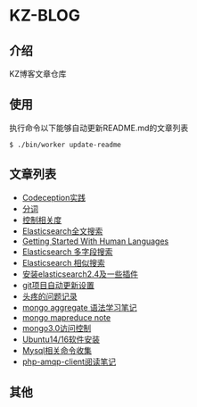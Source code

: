 # KZ-BLOG
## 介绍
KZ博客文章仓库
## 使用
执行命令以下能够自动更新README.md的文章列表
```
$ ./bin/worker update-readme
```

## 文章列表
* [Codeception实践](https://github.com/KOMKZ/blog/blob/master/codeception-practice.md)
* [分词](https://github.com/KOMKZ/blog/blob/master/es-Identifying-words.md)
* [控制相关度](https://github.com/KOMKZ/blog/blob/master/es-controlling-revelance.md)
* [Elasticsearch全文搜索](https://github.com/KOMKZ/blog/blob/master/es-full-text-search.md)
* [Getting Started With Human Languages](https://github.com/KOMKZ/blog/blob/master/es-getting-started-with-languages.md)
* [Elasticsearch 多字段搜索](https://github.com/KOMKZ/blog/blob/master/es-multifield-search.md)
* [Elasticsearch 相似搜索](https://github.com/KOMKZ/blog/blob/master/es-proximity-match.md)
* [安装elasticsearch2.4及一些插件](https://github.com/KOMKZ/blog/blob/master/es2.4-install.md)
* [git项目自动更新设置](https://github.com/KOMKZ/blog/blob/master/git-autopull-practice.md)
* [头疼的问题记录](https://github.com/KOMKZ/blog/blob/master/headache.md)
* [mongo aggregate 语法学习笔记](https://github.com/KOMKZ/blog/blob/master/mongo-aggregate-grammer-note.md)
* [mongo mapreduce note](https://github.com/KOMKZ/blog/blob/master/mongo-mapreduce.md)
* [mongo3.0访问控制](https://github.com/KOMKZ/blog/blob/master/mongodb-access-control-note.md)
* [Ubuntu14/16软件安装](https://github.com/KOMKZ/blog/blob/master/my-preinstall-soft-for-ubuntu14~16.md)
* [Mysql相关命令收集](https://github.com/KOMKZ/blog/blob/master/mysql-commands.md)
* [php-amqp-client阅读笔记](https://github.com/KOMKZ/blog/blob/master/php-amqp-client-note.md)
## 其他
